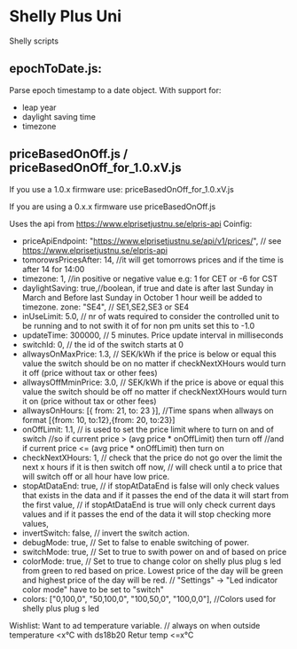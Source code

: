# Shelly Plus Uni
Shelly scripts
## epochToDate.js: 
Parse epoch timestamp to a date object.
With support for: 
* leap year
* daylight saving time
* timezone

## priceBasedOnOff.js / priceBasedOnOff_for_1.0.xV.js

If you use a 1.0.x firmware use: priceBasedOnOff_for_1.0.xV.js

If you are using a 0.x.x firmware use priceBasedOnOff.js

Uses the api from https://www.elprisetjustnu.se/elpris-api 
Coinfig:
-    priceApiEndpoint: "https://www.elprisetjustnu.se/api/v1/prices/",   // see https://www.elprisetjustnu.se/elpris-api
-    tomorowsPricesAfter: 14, //it will get tomorrows prices and if the time is after 14 for 14:00
-    timezone: 1, //in positive or negative value e.g: 1 for CET or -6 for CST
-    daylightSaving: true,//boolean, if true and date is after last Sunday in March and Before last Sunday in October 1 hour weill be added to timezone.
    zone: "SE4", // SE1,SE2,SE3 or SE4
-   inUseLimit: 5.0, // nr of wats required to consider the controlled unit to be running and to not swith it of for non pm units set this to -1.0 
-   updateTime: 300000, // 5 minutes. Price update interval in milliseconds
-   switchId: 0, // the id of the switch starts at 0
-   allwaysOnMaxPrice: 1.3, // SEK/kWh if the price is below or equal this value the switch should be on no matter if checkNextXHours would turn it off (price without tax or other fees)
-   allwaysOffMminPrice: 3.0, // SEK/kWh if the price is above or equal this value the switch should be off no matter if checkNextXHours would turn it on (price without tax or other fees)
-   allwaysOnHours: [{ from: 21, to: 23 }], //Time spans when allways on format [{from: 10, to:12},{from: 20, to:23}]
-   onOffLimit: 1.1, // is used to set the price limit where to turn on and of switch
    //so if current price > (avg price * onOffLimit)  then turn off
    //and if current price <= (avg price * onOffLimit) then turn on
-   checkNextXHours: 1, // check that the price do not go over the limit the next x hours if it is then switch off now,
    // will check until a to price that will switch off or all hour have low price.
-   stopAtDataEnd: true,
    // if stopAtDataEnd is false will only check values that exists in the data and if it passes the end of the data it will start from the first value,
    // if stopAtDataEnd is true will only check current days values and if it passes the end of the data it will stop checking more values,
-   invertSwitch: false, // invert the switch action.
-   debugMode: true, // Set to false to enable switching of power.
-   switchMode: true, // Set to true to swith power on and of based on price
-   colorMode: true, // Set to true to change color on shelly plus plug s led from green to red based on price. Lowest price of the day will be green and highest price of the day will be red.
    // "Settings" -> "Led indicator color mode" have to be set to "switch"  
-   colors: ["0,100,0", "50,100,0", "100,50,0", "100,0,0"], //Colors used for shelly plus plug s led

Wishlist:
Want to ad temperature variable. // always on when outside temperature <x°C with ds18b20
Retur temp <=x°C 


